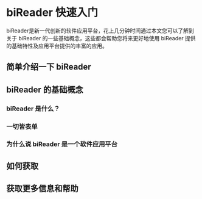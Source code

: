 ﻿# biReader 快速入门

biReader是新一代创新的软件应用平台，花上几分钟时间通过本文您可以了解到关于 biReader 的一些基础概念，这些都会帮助您将来更好地使用 biReader 提供的基础特性及应用平台提供的丰富的应用。

## 简单介绍一下 biReader

## biReader 的基础概念

### biReader 是什么？

### 一切皆表单

### 为什么说 biReader 是一个软件应用平台

## 如何获取

## 获取更多信息和帮助



